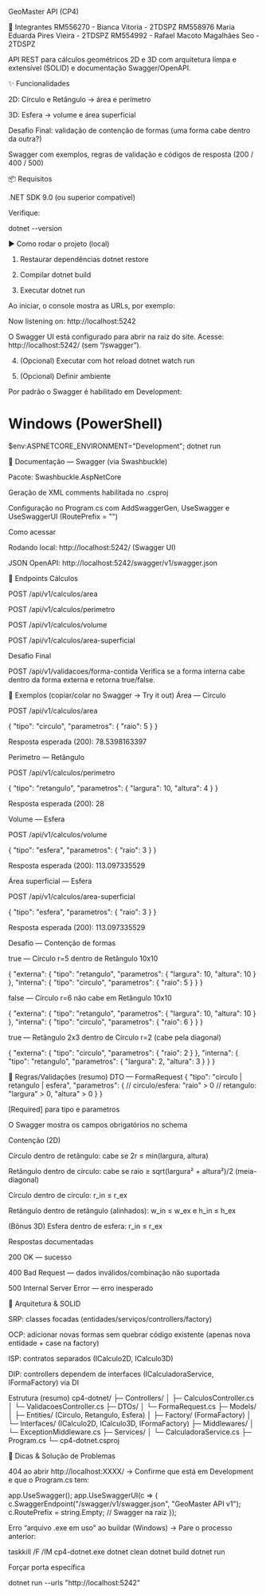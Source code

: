 GeoMaster API (CP4)

👥 Integrantes
RM556270 - Bianca Vitoria - 2TDSPZ
RM558976 Maria Eduarda Pires Vieira - 2TDSPZ
RM554992 - Rafael Macoto Magalhães Seo - 2TDSPZ


API REST para cálculos geométricos 2D e 3D com arquitetura limpa e extensível (SOLID) e documentação Swagger/OpenAPI.

✨ Funcionalidades

2D: Círculo e Retângulo → área e perímetro

3D: Esfera → volume e área superficial

Desafio Final: validação de contenção de formas (uma forma cabe dentro da outra?)

Swagger com exemplos, regras de validação e códigos de resposta (200 / 400 / 500)

📦 Requisitos

.NET SDK 9.0 (ou superior compatível)

Verifique:

dotnet --version

▶️ Como rodar o projeto (local)
1) Restaurar dependências
dotnet restore

2) Compilar
dotnet build

3) Executar
dotnet run


Ao iniciar, o console mostra as URLs, por exemplo:

Now listening on: http://localhost:5242


O Swagger UI está configurado para abrir na raiz do site.
Acesse: http://localhost:5242/ (sem “/swagger”).

4) (Opcional) Executar com hot reload
dotnet watch run

5) (Opcional) Definir ambiente

Por padrão o Swagger é habilitado em Development:

# Windows (PowerShell)
$env:ASPNETCORE_ENVIRONMENT="Development"; dotnet run

📖 Documentação — Swagger (via Swashbuckle)

Pacote: Swashbuckle.AspNetCore

Geração de XML comments habilitada no .csproj

Configuração no Program.cs com AddSwaggerGen, UseSwagger e UseSwaggerUI (RoutePrefix = "")

Como acessar

Rodando local: http://localhost:5242/ (Swagger UI)

JSON OpenAPI: http://localhost:5242/swagger/v1/swagger.json

🔌 Endpoints
Cálculos

POST /api/v1/calculos/area

POST /api/v1/calculos/perimetro

POST /api/v1/calculos/volume

POST /api/v1/calculos/area-superficial

Desafio Final

POST /api/v1/validacoes/forma-contida
Verifica se a forma interna cabe dentro da forma externa e retorna true/false.

🧪 Exemplos (copiar/colar no Swagger → Try it out)
Área — Círculo

POST /api/v1/calculos/area

{
  "tipo": "circulo",
  "parametros": { "raio": 5 }
}


Resposta esperada (200): 78.5398163397

Perímetro — Retângulo

POST /api/v1/calculos/perimetro

{
  "tipo": "retangulo",
  "parametros": { "largura": 10, "altura": 4 }
}


Resposta esperada (200): 28

Volume — Esfera

POST /api/v1/calculos/volume

{
  "tipo": "esfera",
  "parametros": { "raio": 3 }
}


Resposta esperada (200): 113.097335529

Área superficial — Esfera

POST /api/v1/calculos/area-superficial

{
  "tipo": "esfera",
  "parametros": { "raio": 3 }
}


Resposta esperada (200): 113.097335529

Desafio — Contenção de formas

true — Círculo r=5 dentro de Retângulo 10x10

{
  "externa": { "tipo": "retangulo", "parametros": { "largura": 10, "altura": 10 } },
  "interna": { "tipo": "circulo",   "parametros": { "raio": 5 } }
}


false — Círculo r=6 não cabe em Retângulo 10x10

{
  "externa": { "tipo": "retangulo", "parametros": { "largura": 10, "altura": 10 } },
  "interna": { "tipo": "circulo",   "parametros": { "raio": 6 } }
}


true — Retângulo 2x3 dentro de Círculo r=2 (cabe pela diagonal)

{
  "externa": { "tipo": "circulo", "parametros": { "raio": 2 } },
  "interna": { "tipo": "retangulo", "parametros": { "largura": 2, "altura": 3 } }
}

🧾 Regras/Validações (resumo)
DTO — FormaRequest
{
  "tipo": "circulo | retangulo | esfera",
  "parametros": {
    // circulo/esfera: "raio" > 0
    // retangulo: "largura" > 0, "altura" > 0
  }
}


[Required] para tipo e parametros

O Swagger mostra os campos obrigatórios no schema

Contenção (2D)

Círculo dentro de retângulo: cabe se 2r ≤ min(largura, altura)

Retângulo dentro de círculo: cabe se raio ≥ sqrt(largura² + altura²)/2 (meia-diagonal)

Círculo dentro de círculo: r_in ≤ r_ex

Retângulo dentro de retângulo (alinhados): w_in ≤ w_ex e h_in ≤ h_ex

(Bônus 3D) Esfera dentro de esfera: r_in ≤ r_ex

Respostas documentadas

200 OK — sucesso

400 Bad Request — dados inválidos/combinação não suportada

500 Internal Server Error — erro inesperado

🧱 Arquitetura & SOLID

SRP: classes focadas (entidades/serviços/controllers/factory)

OCP: adicionar novas formas sem quebrar código existente (apenas nova entidade + case na factory)

ISP: contratos separados (ICalculo2D, ICalculo3D)

DIP: controllers dependem de interfaces (ICalculadoraService, IFormaFactory) via DI

Estrutura (resumo)
cp4-dotnet/
├─ Controllers/
│  ├─ CalculosController.cs
│  └─ ValidacoesController.cs
├─ DTOs/
│  └─ FormaRequest.cs
├─ Models/
│  ├─ Entities/ (Circulo, Retangulo, Esfera)
│  ├─ Factory/ (FormaFactory)
│  └─ Interfaces/ (ICalculo2D, ICalculo3D, IFormaFactory)
├─ Middlewares/
│  └─ ExceptionMiddleware.cs
├─ Services/
│  └─ CalculadoraService.cs
├─ Program.cs
└─ cp4-dotnet.csproj

🧰 Dicas & Solução de Problemas

404 ao abrir http://localhost:XXXX/
→ Confirme que está em Development e que o Program.cs tem:

app.UseSwagger();
app.UseSwaggerUI(c =>
{
    c.SwaggerEndpoint("/swagger/v1/swagger.json", "GeoMaster API v1");
    c.RoutePrefix = string.Empty; // Swagger na raiz
});


Erro “arquivo .exe em uso” ao buildar (Windows)
→ Pare o processo anterior:

taskkill /F /IM cp4-dotnet.exe
dotnet clean
dotnet build
dotnet run


Forçar porta específica

dotnet run --urls "http://localhost:5242"
